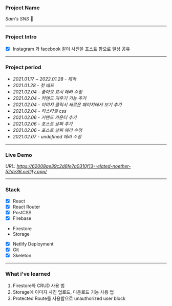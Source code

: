### Project Name

*Sam's SNS* 🤳

---

### Project Intro

* [x] Instagram 과 facebook 같이 사진을 포스트 함으로 일상 공유

---

### Project period

- *2021.01.17 ~ 2022.01.28 - 제작*
- *2021.01.28 - 첫 배포*
- *2021.02.04 - 좋아요 표시 에러 수정*
- *2021.02.04 - 커멘드 지우기 기능 추가*
- *2021.02.04 - 이미지 클릭시 새로운 페이지에서 보기 추가*
- *2021.02.04 - 리스타일 css*
- *2021.02.06 - 커멘드 카운터 추가*
- *2021.02.06 - 포스트 날짜 추가*
- *2021.02.06 - 포스트 날짜 에러 수정*
- *2021.02.07 - undefined 에러 수정*

---

### Live Demo

*URL: https://62008ae39c2d6fe7a0310f13--elated-noether-52de36.netlify.app/*

---

### Stack

* [x] React
* [x] React Router
* [x] PostCSS
* [x] Firebase
- Firestore
- Storage
* [x] Netlify Deployment
* [x] Git
* [x] Skeleton

---

### What i've learned

1. Firestore와 CRUD 사용 법
2. Storage에 이미지 사진 업로드, 다운로드 기능 사용 법
3. Protected Route를 사용함으로 unauthorized user block
